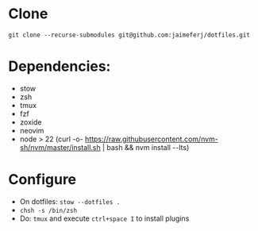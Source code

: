 # Clone

`git clone --recurse-submodules git@github.com:jaimeferj/dotfiles.git`

# Dependencies:

- stow
- zsh
- tmux
- fzf
- zoxide
- neovim
- node > 22 (curl -o- https://raw.githubusercontent.com/nvm-sh/nvm/master/install.sh | bash && nvm install --lts)

# Configure

- On dotfiles: `stow --dotfiles .`
- `chsh -s /bin/zsh`
- Do: `tmux` and execute `ctrl+space I` to install plugins
